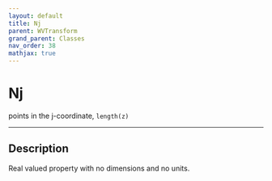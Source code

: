 ```yaml
---
layout: default
title: Nj
parent: WVTransform
grand_parent: Classes
nav_order: 38
mathjax: true
---
```


#  Nj

points in the j-coordinate, `length(z)`


---

## Description
Real valued property with no dimensions and no units.

